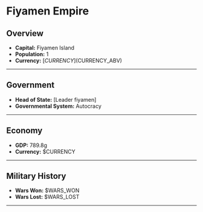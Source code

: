 # Fiyamen Empire

## Overview

- **Capital:** Fiyamen Island
- **Population:** 1
- **Currency:** [$CURRENCY] ($CURRENCY_ABV)

---

## Government

- **Head of State:** [Leader fiyamen]
- **Governmental System:** Autocracy

---

## Economy

- **GDP:** 789.8g
- **Currency:** $CURRENCY

---

## Military History

- **Wars Won:** $WARS_WON
- **Wars Lost:** $WARS_LOST

---

